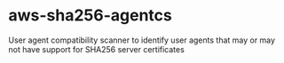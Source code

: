 # aws-sha256-agentcs
User agent compatibility scanner to identify user agents that may or may not have support for SHA256 server certificates

